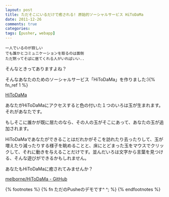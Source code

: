 ```yaml
---
layout: post
title: ただそこにいるだけで癒される! 原始的ソーシャルサービス HiToDaMa
date: 2011-12-26
comments: true
categories:
tags: [pusher, webapp]
---
```


    一人でいるのが寂しい
    でも誰かとコミュニケーションを取るのは面倒
    ただ黙ってそばに居てくれる人がいればいい..

そんなときってありますよね？

そんなあなたのためのソーシャルサービス「HiToDaMa」を作りました:){% fn_ref 1 %}

[HiToDaMa](http://hitodama.heroku.com/)

あなたがHiToDaMaにアクセスすると色の付いた１つのいろは玉が生まれます。それがあなたです。

もしそこに誰かが既に居たのなら、その人の玉がそこにあって、あなたの玉が追加されます。

HiToDaMaであなたができることはだれかがそこを訪れたり去ったりして、玉が増えたり減ったりする様子を眺めることと、床にとどまった玉をマウスでクリックして、それに動きを与えることだけです。並んだいろは文字から言葉を見つける、そんな遊びができるかもしれません。

あなたもHiToDaMaに癒されてみませんか？

[melborne/HiToDaMa - GitHub](https://github.com/melborne/HiToDaMa)

{% footnotes %}
   {% fn ただのPusheのデモです^ ^; %}
{% endfootnotes %}
